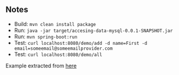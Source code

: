##  Notes

- Build: `mvn clean install package`
- Run: `java -jar target/accesing-data-mysql-0.0.1-SNAPSHOT.jar`
- Run: `mvn spring-boot:run`
- Test: `curl localhost:8080/demo/add -d name=First -d email=someemail@someemailprovider.com`
- Test: `curl localhost:8080/demo/all`

Example extracted from [here](https://spring.io/guides/gs/accessing-data-mysql/)
